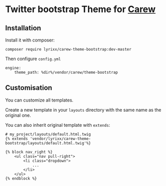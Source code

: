 Twitter bootstrap Theme for [Carew](http://github.com/lyrixx/Carew)
===================================================================

Installation
------------

Install it with composer:

```
composer require lyrixx/carew-theme-bootstrap:dev-master
```

Then configure `config.yml`

```
engine:
    theme_path: %dir%/vendor/carew/theme-bootstrap
```

Customisation
-------------

You can customize all templates.

Create a new template in your `layouts` directory with the same
name as the original one.

You can also inherit original template with `extends`:

```
# my_project/layouts/default.html.twig
{% extends 'vendor/lyrixx/carew-theme-bootstrap/layouts/default.html.twig'%}

{% block nav_right %}
    <ul class="nav pull-right">
        <li class="dropdown">
            ...
        </li>
    </ul>
{% endblock %}
```
